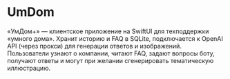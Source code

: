 # UmDom
«УмДом+» — клиентское приложение на SwiftUI для техподдержки «умного дома». Хранит историю и FAQ в SQLite, подключается к OpenAI API (через прокси) для генерации ответов и изображений. Пользователи узнают о компании, читают FAQ, задают вопросы боту, получают ответы и могут при желании сгенерировать тематическую иллюстрацию.
